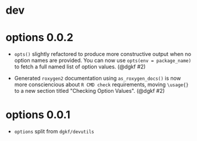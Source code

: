 # dev

# options 0.0.2

* `opts()` slightly refactored to produce more constructive output when no
  option names are provided. You can now use `opts(env = package_name)` to
  fetch a full named list of option values. (@dgkf #2)

* Generated `roxygen2` documentation using `as_roxygen_docs()` is now more
  consciencious about `R CMD check` requirements, moving `\usage{}` to a new
  section titled "Checking Option Values". (@dgkf #2)

# options 0.0.1

* `options` split from `dgkf/devutils`
